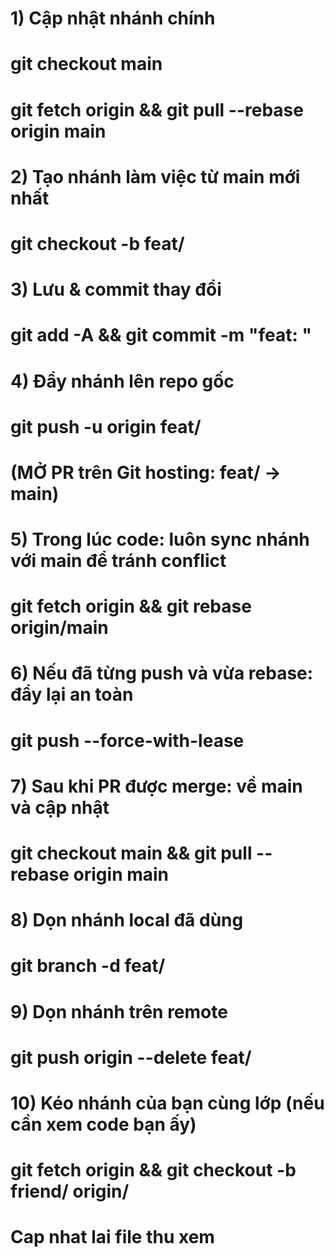 # 1) Cập nhật nhánh chính

# git checkout main

# git fetch origin && git pull --rebase origin main

# 2) Tạo nhánh làm việc từ main mới nhất

# git checkout -b feat/<mo-ta>

# 3) Lưu & commit thay đổi

# git add -A && git commit -m "feat: <mo-ta>"

# 4) Đẩy nhánh lên repo gốc

# git push -u origin feat/<mo-ta>

# (MỞ PR trên Git hosting: feat/<mo-ta> → main)

# 5) Trong lúc code: luôn sync nhánh với main để tránh conflict

# git fetch origin && git rebase origin/main

# 6) Nếu đã từng push và vừa rebase: đẩy lại an toàn

# git push --force-with-lease

# 7) Sau khi PR được merge: về main và cập nhật

# git checkout main && git pull --rebase origin main

# 8) Dọn nhánh local đã dùng

# git branch -d feat/<mo-ta>

# 9) Dọn nhánh trên remote

# git push origin --delete feat/<mo-ta>

# 10) Kéo nhánh của bạn cùng lớp (nếu cần xem code bạn ấy)

# git fetch origin && git checkout -b friend/<ten-nhanh> origin/<ten-nhanh>

# Cap nhat lai file thu xem
